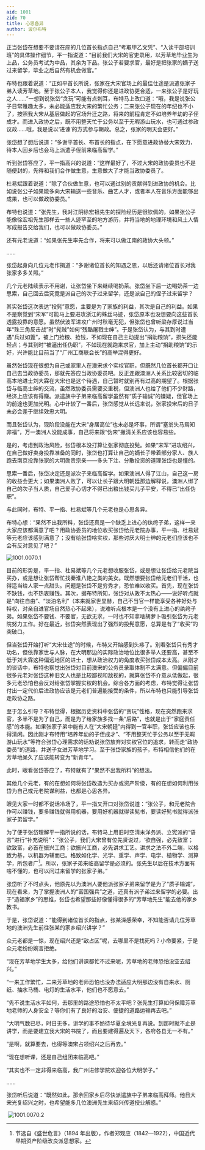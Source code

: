 ```yaml
---
aid: 1001
zid: 70
title: 心思各异
author: 波尔布特
---
```


正当张岱在想要不要请在座的几位首长指点自己“考取甲乙文凭”、“入读干部培训班”的具体操作细节，平一指说道：“目前我们大宋的官吏录用，以芳草地毕业生为上品，公务员考试为中品，其余为下品。张公子若要求官，最好是把张家的嫡子送过来留学，毕业之后自然有机会做官。”

布特也跟着说道：“正如平首长所说，张家在大宋官场上的最佳仕途是派遣张家子弟入读芳草地。至于张公子本人，我觉得你还是进政协更合适，一来张公子是好玩之人……”一想到说张岱“贪玩”可能有点刺耳，布特马上改口道：“哦，我是说张公子日常雅趣太多，未必能适应我大宋的繁忙公务；二来张公子现在的年纪也不小了，按照我大宋从基层做起的官场升迁之路，将来的前程肯定不如培养年幼的子侄成才。而进入政协之后，既不用整天忙于公务以至于无暇游山玩水，也可通过参政议政……哦，我是说以‘进谏’的方式参与朝政。总之，张家的明天会更好。”

张岱想了想后说道：“多谢平首长、布首长的指点，在下愿意进政协替大宋效力，待本人回乡后也会马上派遣子侄前来临高留学。”

听到张岱答应了，平一指高兴的说道：“这样最好了，不过大宋的政协委员也不是随便封的，先得和我们合作做生意，生意做大了才能当政协委员了。

杜易斌跟着说道：“除了合伙做生意，也可以通过别的贡献得到进政协的机会。比如说张公子如果能多向大宋输送一些音乐、曲艺人才，或者本人在音乐方面能够出成果，也可以做政协委员。”

布特也说道：“张先生，我对江阴徐宏祖先生的探险经历是很钦佩的，如果张公子能像徐宏祖先生那样去一些人迹罕至的地方游历，并将当地的地理环境和风土人情写成报告交给我们，也可以做政协委员。”

还有元老说道：“如果张先生率先合作，将来可以做江南的政协大头领。”

……

张岱起身向几位元老作揖道：“多谢诸位首长的知遇之恩，以后还请诸位首长对我张家多多关照。”

几个元老陆续表示不用谢，让张岱坐下来继续喝奶茶。张岱坐下后一边喝奶茶一边思索，自己回去后究竟是派自己的次子过来留学，还是派自己的侄子过来留学？

其实张岱这次表达“投髡”意愿，主要是为了家族的利益，其次是自己的利益。如果不是察觉到“宋军”可能马上要进攻浙江的蛛丝马迹，张岱原本也没想要向这些首长透露投靠的意愿。虽然伏波军进攻广州时秋毫无犯，但张岱也曾听梁存厚说过当年“珠三角反击战”时“髡贼”如何“残酷屠戮士绅”。于是张岱认为，与其到时遭遇“兵过如篦”，被上门抢粮、抢钱，不如现在自己主动提出“捐助粮饷”，损失还能轻点；与其到时“被逼出任伪职”，不如现在就跑来求官，加上主动“捐助粮饷”的示好，兴许能比目前当了“广州工商联会长”的高举混得更好。

虽然张岱现在很想为自己或家里人在澳宋求个实权官职，但既然几位首长都开口让自己去当政协委员，那就先答应当政协委员吧。反正连跟澳洲人关系比较密切的临高本地进士刘大霖在大宋也是这个待遇，自己暂时就别再有过高的期望了。根据张岱与临高士绅的交流，虽然政协委员需要交重税，但澳洲人也给了他们不少财路，经济上应该有得赚。派遣族中子弟来临高留学虽然有“质子输诚”的嫌疑，但官场上的前途也更加光明。心中计较了一番后，张岱感觉从长远来说，张家投宋后的日子未必会差于继续效忠大明。

而且张岱认为，现阶段没能在大宋“身居高位”也未必是坏事，所谓“塞翁失马焉知非福”，万一澳洲人没能成事，自己将来跟“伪宋”撇清关系应该也容易些。

是的，考虑到政治风险，张岱根本没打算让张家彻底投髡。如果“宋军”进攻绍兴，在自己做好卖身投靠准备的同时，张岱也打算让自己的嫡长子带着部分家人、族人跑去南京投靠张家的大明勋贵宗亲——多头下注、分散投资的道理张岱也是懂的。

思索一番后，张岱决定还是派次子来临高留学。如果澳洲人得了江山，自己这一房的收益会更大；如果澳洲人败了，可以让长子跟大明朝廷那边解释说，澳洲人绑了自己的次子当人质，自己爱子心切才不得已出粮出钱买儿子平安，不得已“出任伪职”。

与此同时，布特、平一指、杜易斌等几个元老也是心思各异。

布特心想：“果然不出我所料，张岱还真是一个缺乏上进心的纨绔子弟，这样一来大家应该都满意了吧？用政协委员的地位收买张岱给元老院办事，平一指、杜易斌等元老应该感到满意了；没有给张岱啥实权，那些讨厌大明士绅的元老们应该也不会有反对意见了吧？”

![1001.0070.1](/1001/0070/1.webp)

目前的形势是，平一指、杜易斌等几个元老想收服张岱，或是想让张岱给元老院当买办，或是想让张岱帮忙找秦淮八艳之类的美女。既然想要张岱给元老们干活，也得适当给人家一点甜头。问题是张岱不是穷秀才，恐怕难以收买。首先，现在张岱不缺钱，也不热衷赚钱。其次，据布特所知，张岱对从政不太热心——说好听点就是“向往自由”、“淡泊名利”（本来就家世显赫，自己不当官一样能享受各种好处与特权，对亲自进官场自然热心不起来），说难听点根本是一个没有上进心的纨绔子弟。如果张岱不要钱、不要官，无欲无求，一时也不知拿啥胡萝卜吸引张岱为元老院努力工作。好在最近，张岱突然表现出了强烈的投髡意愿，总算是有了“收买”的突破口。

但当张岱开始打听“大宋仕途”的时候，布特又开始感到头疼了。别看张岱只有秀才功名，但依靠家世与人脉，在大明那边的实际政治地位比很多举人还要高，甚至不低于刘大霖这种偏远地区的进士，想从政治权力的角度收买张岱成本太高。从刚才的谈话中，布特也察觉出张岱对目前澳宋的公务员录取体制不太满意。但偏偏目前很多元老对张岱这种旧文人也是比较鄙视和敌视的，就算张岱不介意从低做起，很多元老恐怕也会反对给张岱掌握实权的机会。综合各方面的考虑，布特觉得让张岱付出一定代价后进政协应该是元老们普遍能接受的条件，所以布特也只能引导张岱走政协之路。

至于怎么引导？布特觉得，根据历史资料中张岱的“贪玩”性格，现在突然跑来求官，多半不是为了自己，而是为了给家族多找一条“后路”，也就是出于“家庭责任感”的本能。如果张家子弟中能有人在“大宋朝廷”内得到一官半职，张岱应该也乐得清闲。因此刚才布特用“培养年幼的子侄成才”、“不用整天忙于公务以至于无暇游山玩水”等符合张岱心理需求的话劝说张岱放弃对实权官位的追求，转而走“政协委员”的道路，并送子女进芳草地学习。至于张岱家族的孩子，布特相信他们的在芳草地呆久了应该能转变为“新青年”。

此时，眼看张岱答应了，布特就有了“果然不出我所料”的想法。

其他几个元老，有的在想如何将张岱改造为买办或资产阶级，有的在想如何利用张岱为自己或元老院谋利益，也都是心思各异。

眼见大家一时都不说话冷场了，平一指又开口对张岱说道：“张公子，和元老院合作可以赚钱，要多赚钱就得用机器，要用好机器就得读髡书，要读好髡书就得派张家子弟留学。”

为了便于张岱理解平一指所说的话，布特马上用旧时空清末洋务派、立宪派的“语言”进行“补充说明”：“张公子，我们大宋曾有位先贤说过，‘欲自强，必先致富；欲致富，必首在振兴工商；欲振兴工商，必先讲求工艺。讲求之法不外二端，以格致为基，以机器为辅而已。格致如化学、光学、重学、声学、电学、植物学、测算学，所包者广[^注1]。所以，张家子弟来临高留学是必须的。张先生以后在技术方面有啥不懂的，也可以问过来留学的张家子弟。”

张岱听了不时点头，他原先以为澳洲人要他派张家子弟来留学是为了“质子输诚”，现在看来，为了掌握澳洲人的“富国强兵”之道，还真有派子弟过来留学的必要。出于“造福家乡”的思维，张岱也希望那些好像懂得很多的“芳草地先生”能去他的家乡教书。

于是，张岱说道：“能得到诸位首长的指点，张某深感荣幸，不知能否请几位芳草地的澳洲先生前往张某的家乡绍兴讲学？”

众元老都是一惊，现在绍兴还是“敌占区”呢，去哪里不是找死吗？小命要紧，于是众元老纷纷婉言拒绝。

“现在芳草地学生太多，给他们讲课都忙不过来呢，芳草地的老师恐怕没空去绍兴。”

“一来工作繁忙，二来芳草地的老师恐怕也没办法适应大明那边没有自来水、厕纸、抽水马桶、电灯的生活水平，他们也不愿意去。”

“先不说生活水平如何，去那里的路途恐怕也不太平吧？张先生打算如何保障芳草地老师的人身安全？等你们有了良好的治安、便捷的道路运输再去吧。”

“大明气数已尽，时日无多，讲学的事不妨待华夏全境光复再说。到那时就不止是讲学，而是要建立我大宋的书院了，而且要建得遍及天下，各府各县无一不有。”

“是啊，就算要去，也得等澳宋占领绍兴之后再去。”

“现在想听课，还是自己组团来临高吧。”

“其实也不一定非得来临高，我广州进修学院欢迎各位大明学子。”

……

张岱听后说道：“既然如此，那余回家乡后尽快派遣族中子弟来临高拜师。他日大宋光复绍兴之时，也希望能多几位澳洲先生来绍兴传道授业解惑。”

[^注1]: 节选自《盛世危言》（1894 年出版），作者郑观应（1842—1922），中国近代早期资产阶级改良派思想家。

​ ![1001.0070.2](/1001/0070/2.webp)
